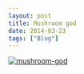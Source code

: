 ```yaml
---
layout: post
title: Mushroom god
date: 2014-03-23
tags: ["Blog"]
---
```


[![mushroom-god](mushroom-god-408x300.png)](http://unterbahn.com/wp-content/uploads/2014/03/mushroom-god.png)